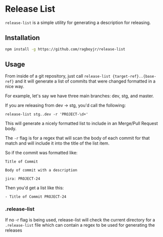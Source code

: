 # Release List

`release-list` is a simple utility for generating a description for releasing.

## Installation

```bash
npm install -g https://github.com/ragboyjr/release-list
```

## Usage

From inside of a git repository, just call `release-list {target-ref}..{base-ref}` and it will generate a list of commits that were changed
formatted in a nice way.

For example, let's say we have three main branches: dev, stg, and master.

If you are releasing from dev -> stg, you'd call the following:

```
release-list stg..dev -r 'PROJECT-\d+'
```

This will generate a nicely formatted list to include in an Merge/Pull Request body.

The `-r` flag is for a regex that will scan the body of each commit for that match and will include it into the title of the list item.

So if the commit was formatted like:

```
Title of Commit

Body of commit with a description

jira: PROJECT-24
```

Then you'd get a list like this:

```
- Title of Commit PROJECT-24
```

### .release-list

If no -r flag is being used, release-list will check the current directory for a `.release-list` file which can contain a regex to be used for generating the releases
